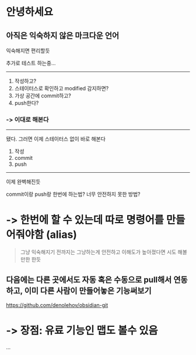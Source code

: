 # 안녕하세요


## 아직은 익숙하지 않은 마크다운 언어
익숙해지면 편리할듯

추가로 테스트 하는중...

---
1. 작성하고?
2. 스테이터스로 확인하고 modified 감지하면?
3. 가상 공간에 commit하고?
4. push한다?
### -> 이대로 해본다
---
됐다.
그러면 이제 스테이터스 없이 바로 해본다

1. 작성
2. commit
3. push
---
이제 완벽해진듯

commit이랑 push랑 한번에 하는법?
너무 안전하지 못한 방법?

# -> 한번에 할 수 있는데 따로 명령어를 만들어줘야함 (alias)

> 그냥 익숙해지기 전까지는 그냥하는게 안전하고 이해도가 높아졌다면 시도 해볼만한 한듯

## 다음에는 다른 곳에서도 자동 혹은 수동으로 pull해서 연동하고, 이미 다른 사람이 만들어놓은 기능써보기

https://github.com/denolehov/obsidian-git

# -> 장점: 유료 기능인 맵도 볼수 있음

...